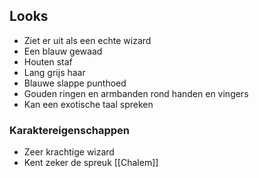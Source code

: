 ## Looks
- Ziet er uit als een echte wizard
- Een blauw gewaad
- Houten staf
- Lang grijs haar
- Blauwe slappe punthoed
- Gouden ringen en armbanden rond handen en vingers
- Kan een exotische taal spreken


### Karaktereigenschappen
- Zeer krachtige wizard
- Kent zeker de spreuk [[Chalem]]
